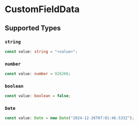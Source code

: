 # CustomFieldData


## Supported Types

### `string`

```typescript
const value: string = "<value>";
```

### `number`

```typescript
const value: number = 926266;
```

### `boolean`

```typescript
const value: boolean = false;
```

### `Date`

```typescript
const value: Date = new Date("2024-12-26T07:01:46.533Z");
```

